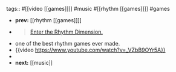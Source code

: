 tags:: #[[video [[games]]]] #music #[[rhythm [[games]]]] #games

- **prev:** [[rhythm [[games]]]]
- > [Enter the Rhythm Dimension.](https://www.spinrhythmgame.com/)
- one of the best rhythm games ever made.
- {{video https://www.youtube.com/watch?v=_VZbB9OYr5A}}
-
- **next:** [[music]]